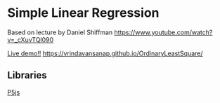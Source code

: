 # Simple Linear Regression 
Based on lecture by Daniel Shiffman https://www.youtube.com/watch?v=_cXuvTQl090

[Live demo!!](https://vrindavansanap.github.io/OrdinaryLeastSquare/) https://vrindavansanap.github.io/OrdinaryLeastSquare/

## Libraries
[P5js](https://p5js.org/)